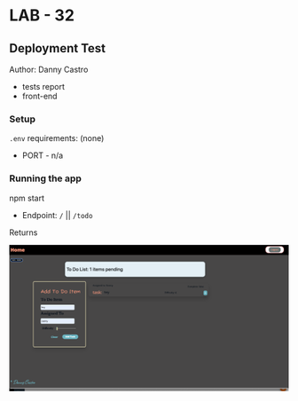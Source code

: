 # LAB - 32

## Deployment Test

Author: Danny Castro

- tests report
- front-end

### Setup

`.env` requirements: (none)

- PORT - n/a

### Running the app

npm start

- Endpoint: `/` || `/todo`

Returns

![](../images/todoDarkMode.png)
